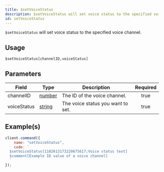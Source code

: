 ```yaml
---
title: $setVoiceStatus
description: $setVoiceStatus will set voice status to the specified voice channel
id: setVoiceStatus
---
```


`$setVoiceStatus` will set voice status to the specified voice channel.

## Usage

```aoi
$setVoiceStatus[channelID,voiceStatus]
```

## Parameters

| Field       | Type                                                                                                                                                                                                 | Description                                                    | Required |
| ----------- | ---------------------------------------------------------------------------------------------------------------------------------------------------------------------------------------------------- | -------------------------------------------------------------- | :------: |
| channelID   | [number](https://developer.mozilla.org/en-US/docs/Web/JavaScript/Reference/Global_Objects/Number)                                                                                                    | The ID of the voice channel.                                   |   true   |
| voiceStatus | [string](https://developer.mozilla.org/en-US/docs/Web/JavaScript/Reference/Global_Objects/String)                                                                                                    | The voice status you want to set.                              |   true   |


## Example(s)

```javascript
client.command({
    name: "setVoiceStatus",
    code: `
  $setVoiceStatus[1182613173220675617;Voice status text]
  $comment[Example ID value of a voice channel]
  `
});
```
